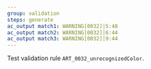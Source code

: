```yaml
---
group: validation
steps: generate
ac_output match1: WARNING[0032]|5:48
ac_output match2: WARNING[0032]|6:44
ac_output match3: WARNING[0032]|9:44
---
```

Test validation rule `ART_0032_unrecognizedColor`.
